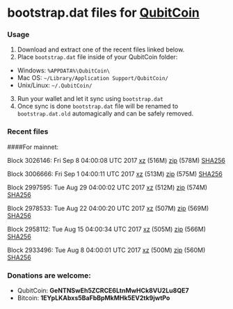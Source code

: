 # bootstrap.dat files for [QubitCoin](http://www.qubitcoin.com/)

### Usage

1. Download and extract one of the recent files linked below.
2. Place `bootstrap.dat` file inside of your QubitCoin folder:
 - Windows: `%APPDATA%\QubitCoin\`
 - Mac OS: `~/Library/Application Support/QubitCoin/`
 - Unix/Linux: `~/.QubitCoin/`
3. Run your wallet and let it sync using `bootstrap.dat`
4. Once sync is done `bootstrap.dat` file will be renamed to `bootstrap.dat.old` automagically and can be safely removed.

### Recent files

####For mainnet:

Block 3026146: Fri Sep  8 04:00:08 UTC 2017 [xz](https://transfer.sh/pysv7/bootstrap.dat.20170908.tar.xz) (516M) [zip](https://transfer.sh/HjPqz/bootstrap.dat.20170908.zip) (578M) [SHA256](https://transfer.sh/YFLRQ/sha256.txt)

Block 3006666: Fri Sep  1 04:00:11 UTC 2017 [xz](https://transfer.sh/jgJFb/bootstrap.dat.20170901.tar.xz) (513M) [zip](https://transfer.sh/h8fh2/bootstrap.dat.20170901.zip) (575M) [SHA256](https://transfer.sh/QfxOz/sha256.txt)

Block 2997595: Tue Aug 29 04:00:02 UTC 2017 [xz](https://transfer.sh/dKnTz/bootstrap.dat.20170829.tar.xz) (512M) [zip](https://transfer.sh/wvog9/bootstrap.dat.20170829.zip) (574M) [SHA256](https://transfer.sh/y05xW/sha256.txt)

Block 2978533: Tue Aug 22 04:00:20 UTC 2017 [xz](https://transfer.sh/zG55e/bootstrap.dat.20170822.tar.xz) (507M) [zip](https://transfer.sh/lC8nI/bootstrap.dat.20170822.zip) (569M) [SHA256](https://transfer.sh/oxVof/sha256.txt)

Block 2958112: Tue Aug 15 04:00:34 UTC 2017 [xz](https://transfer.sh/7kzf3/bootstrap.dat.20170815.tar.xz) (505M) [zip](https://transfer.sh/eK0CE/bootstrap.dat.20170815.zip) (566M) [SHA256](https://transfer.sh/5XfvP/sha256.txt)

Block 2933496: Tue Aug  8 04:00:01 UTC 2017 [xz](https://transfer.sh/Y4tCI/bootstrap.dat.20170808.tar.xz) (500M) [zip](https://transfer.sh/MlH7g/bootstrap.dat.20170808.zip) (560M) [SHA256](https://transfer.sh/ytYBA/sha256.txt)

### Donations are welcome:

- QubitCoin: **GeNTNSwEh5ZCRCE6LtnMwHCk8VU2Lu8QE7**
- Bitcoin: **1EYpLKAbxs5BaFbBpMkMHk5EV2tk9jwtPo**
